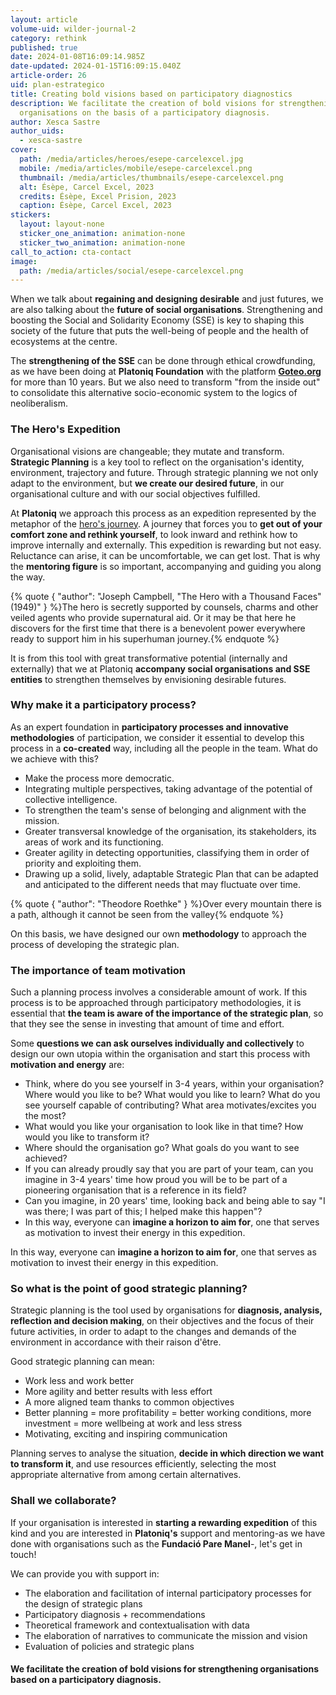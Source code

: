 ```yaml
---
layout: article
volume-uid: wilder-journal-2
category: rethink
published: true
date: 2024-01-08T16:09:14.985Z
date-updated: 2024-01-15T16:09:15.040Z
article-order: 26
uid: plan-estrategico
title: Creating bold visions based on participatory diagnostics
description: We facilitate the creation of bold visions for strengthening
  organisations on the basis of a participatory diagnosis.
author: Xesca Sastre
author_uids:
  - xesca-sastre
cover:
  path: /media/articles/heroes/esepe-carcelexcel.jpg
  mobile: /media/articles/mobile/esepe-carcelexcel.png
  thumbnail: /media/articles/thumbnails/esepe-carcelexcel.png
  alt: Ésèpe, Carcel Excel, 2023
  credits: Ésèpe, Excel Prision, 2023
  caption: Ésèpe, Carcel Excel, 2023
stickers:
  layout: layout-none
  sticker_one_animation: animation-none
  sticker_two_animation: animation-none
call_to_action: cta-contact
image:
  path: /media/articles/social/esepe-carcelexcel.png
---
```

When we talk about **regaining and designing desirable** and just futures, we are also talking about the **future of social organisations**. Strengthening and boosting the Social and Solidarity Economy (SSE) is key to shaping this society of the future that puts the well-being of people and the health of ecosystems at the centre.

The **strengthening of the SSE** can be done through ethical crowdfunding, as we have been doing at **Platoniq Foundation** with the platform **[Goteo.org](https://www.goteo.org/)** for more than 10 years. But we also need to transform "from the inside out" to consolidate this alternative socio-economic system to the logics of neoliberalism.

### The Hero's Expedition

Organisational visions are changeable; they mutate and transform. **Strategic Planning** is a key tool to reflect on the organisation's identity, environment, trajectory and future. Through strategic planning we not only adapt to the environment, but **we create our desired future**, in our organisational culture and with our social objectives fulfilled.

At **Platoniq** we approach this process as an expedition represented by the metaphor of the [hero's journey](https://en.wikipedia.org/wiki/Hero%27s_journey). A journey that forces you to **get out of your comfort zone and rethink yourself**, to look inward and rethink how to improve internally and externally. This expedition is rewarding but not easy. Reluctance can arise, it can be uncomfortable, we can get lost. That is why the **mentoring figure** is so important, accompanying and guiding you along the way.

{% quote { "author": "Joseph Campbell, \"The Hero with a Thousand Faces\" (1949)" } %}The hero is secretly supported by counsels, charms and other veiled agents who provide supernatural aid. Or it may be that here he discovers for the first time that there is a benevolent power everywhere ready to support him in his superhuman journey.{% endquote %}

It is from this tool with great transformative potential (internally and externally) that we at Platoniq **accompany social organisations and SSE entities** to strengthen themselves by envisioning desirable futures.

### Why make it a participatory process?

As an expert foundation in **participatory processes and innovative methodologies** of participation, we consider it essential to develop this process in a **co-created** way, including all the people in the team. What do we achieve with this?

* Make the process more democratic.
* Integrating multiple perspectives, taking advantage of the potential of collective intelligence.
* To strengthen the team's sense of belonging and alignment with the mission.
* Greater transversal knowledge of the organisation, its stakeholders, its areas of work and its functioning.
* Greater agility in detecting opportunities, classifying them in order of priority and exploiting them.
* Drawing up a solid, lively, adaptable Strategic Plan that can be adapted and anticipated to the different needs that may fluctuate over time.

{% quote { "author": "Theodore Roethke" } %}Over every mountain there is a path, although it cannot be seen from the valley{% endquote %}

On this basis, we have designed our own **methodology** to approach the process of developing the strategic plan.

### **The importance of team motivation**

Such a planning process involves a considerable amount of work. If this process is to be approached through participatory methodologies, it is essential that **the team is aware of the importance of the strategic plan**, so that they see the sense in investing that amount of time and effort.

Some **questions we can ask ourselves individually and collectively** to design our own utopia within the organisation and start this process with **motivation and energy** are:

* Think, where do you see yourself in 3-4 years, within your organisation? Where would you like to be? What would you like to learn? What do you see yourself capable of contributing? What area motivates/excites you the most?
* What would you like your organisation to look like in that time? How would you like to transform it? 
* Where should the organisation go? What goals do you want to see achieved?
* If you can already proudly say that you are part of your team, can you imagine in 3-4 years' time how proud you will be to be part of a pioneering organisation that is a reference in its field?
* Can you imagine, in 20 years' time, looking back and being able to say "I was there; I was part of this; I helped make this happen"?
* In this way, everyone can **imagine a horizon to aim for**, one that serves as motivation to invest their energy in this expedition.

In this way, everyone can **imagine a horizon to aim for**, one that serves as motivation to invest their energy in this expedition.

### So what is the point of good strategic planning?

Strategic planning is the tool used by organisations for **diagnosis, analysis, reflection and decision making**, on their objectives and the focus of their future activities, in order to adapt to the changes and demands of the environment in accordance with their raison d'être.

Good strategic planning can mean:

* Work less and work better 
* More agility and better results with less effort
* A more aligned team thanks to common objectives
* Better planning = more profitability = better working conditions, more investment = more wellbeing at work and less stress
* Motivating, exciting and inspiring communication

Planning serves to analyse the situation, **decide in which direction we want to transform it**, and use resources efficiently, selecting the most appropriate alternative from among certain alternatives.

### Shall we collaborate?

If your organisation is interested in **starting a rewarding expedition** of this kind and you are interested in **Platoniq's** support and mentoring-as we have done with organisations such as the **Fundació Pare Manel**-, let's get in touch! 

We can provide you with support in: 

* The elaboration and facilitation of internal participatory processes for the design of strategic plans
* Participatory diagnosis + recommendations
* Theoretical framework and contextualisation with data
* The elaboration of narratives to communicate the mission and vision 
* Evaluation of policies and strategic plans

#### **We facilitate the creation of bold visions for strengthening organisations based on a participatory diagnosis**.

